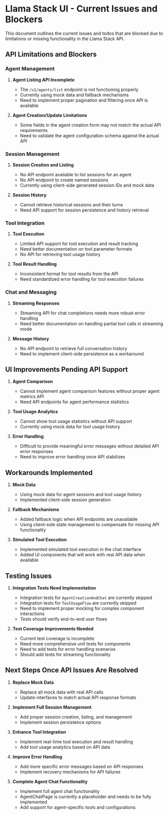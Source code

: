 # Llama Stack UI - Current Issues and Blockers

This document outlines the current issues and todos that are blocked due to limitations or missing functionality in the Llama Stack API.

## API Limitations and Blockers

### Agent Management

1. **Agent Listing API Incomplete**
   - The `/v1/agents/list` endpoint is not functioning properly
   - Currently using mock data and fallback mechanisms
   - Need to implement proper pagination and filtering once API is available

2. **Agent Creation/Update Limitations**
   - Some fields in the agent creation form may not match the actual API requirements
   - Need to validate the agent configuration schema against the actual API

### Session Management

1. **Session Creation and Listing**
   - No API endpoint available to list sessions for an agent
   - No API endpoint to create named sessions
   - Currently using client-side generated session IDs and mock data

2. **Session History**
   - Cannot retrieve historical sessions and their turns
   - Need API support for session persistence and history retrieval

### Tool Integration

1. **Tool Execution**
   - Limited API support for tool execution and result tracking
   - Need better documentation on tool parameter formats
   - No API for retrieving tool usage history

2. **Tool Result Handling**
   - Inconsistent format for tool results from the API
   - Need standardized error handling for tool execution failures

### Chat and Messaging

1. **Streaming Responses**
   - Streaming API for chat completions needs more robust error handling
   - Need better documentation on handling partial tool calls in streaming mode

2. **Message History**
   - No API endpoint to retrieve full conversation history
   - Need to implement client-side persistence as a workaround

## UI Improvements Pending API Support

1. **Agent Comparison**
   - Cannot implement agent comparison features without proper agent metrics API
   - Need API endpoints for agent performance statistics

2. **Tool Usage Analytics**
   - Cannot show tool usage statistics without API support
   - Currently using mock data for tool usage history

3. **Error Handling**
   - Difficult to provide meaningful error messages without detailed API error responses
   - Need to improve error handling once API stabilizes

## Workarounds Implemented

1. **Mock Data**
   - Using mock data for agent sessions and tool usage history
   - Implemented client-side session generation

2. **Fallback Mechanisms**
   - Added fallback logic when API endpoints are unavailable
   - Using client-side state management to compensate for missing API functionality

3. **Simulated Tool Execution**
   - Implemented simulated tool execution in the chat interface
   - Added UI components that will work with real API data when available

## Testing Issues

1. **Integration Tests Need Implementation**
   - Integration tests for `AgentCreationAndChat` are currently skipped
   - Integration tests for `ToolUsageFlow` are currently skipped
   - Need to implement proper mocking for complex component interactions
   - Tests should verify end-to-end user flows

2. **Test Coverage Improvements Needed**
   - Current test coverage is incomplete
   - Need more comprehensive unit tests for components
   - Need to add tests for error handling scenarios
   - Should add tests for streaming functionality

## Next Steps Once API Issues Are Resolved

1. **Replace Mock Data**
   - Replace all mock data with real API calls
   - Update interfaces to match actual API response formats

2. **Implement Full Session Management**
   - Add proper session creation, listing, and management
   - Implement session persistence options

3. **Enhance Tool Integration**
   - Implement real-time tool execution and result handling
   - Add tool usage analytics based on API data

4. **Improve Error Handling**
   - Add more specific error messages based on API responses
   - Implement recovery mechanisms for API failures

5. **Complete Agent Chat Functionality**
   - Implement full agent chat functionality
   - AgentChatPage is currently a placeholder and needs to be fully implemented
   - Add support for agent-specific tools and configurations